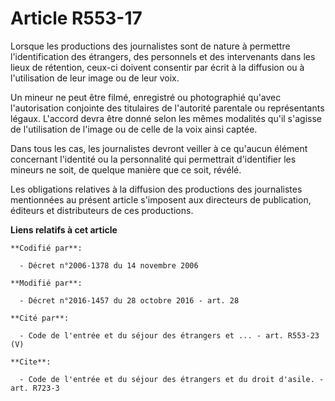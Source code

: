 # Article R553-17

Lorsque  les productions des journalistes sont de nature à permettre  l'identification des étrangers, des personnels et des
intervenants dans  les lieux de rétention, ceux-ci doivent consentir par écrit à la  diffusion ou à l'utilisation de leur
image ou de leur voix. 

Un mineur ne peut être filmé, enregistré ou photographié qu'avec  l'autorisation conjointe des titulaires de l'autorité
parentale ou  représentants légaux. L'accord devra être donné selon les mêmes  modalités qu'il s'agisse de l'utilisation de
l'image ou de celle de la  voix ainsi captée. 

Dans tous les cas, les  journalistes devront veiller à ce qu'aucun élément concernant l'identité  ou la personnalité qui
permettrait d'identifier les mineurs ne soit, de  quelque manière que ce soit, révélé. 

Les  obligations relatives à la diffusion des productions des journalistes  mentionnées au présent article s'imposent aux
directeurs de publication,  éditeurs et distributeurs de ces productions.

**Liens relatifs à cet article**

	**Codifié par**:

	  - Décret n°2006-1378 du 14 novembre 2006

	**Modifié par**:

	  - Décret n°2016-1457 du 28 octobre 2016 - art. 28

	**Cité par**:

	  - Code de l'entrée et du séjour des étrangers et ... - art. R553-23 (V)

	**Cite**:

	  - Code de l'entrée et du séjour des étrangers et du droit d'asile. - art. R723-3
